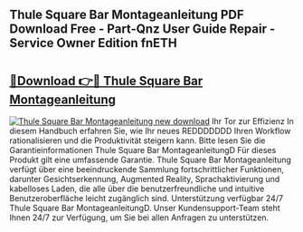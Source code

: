 ## Thule Square Bar Montageanleitung PDF Download Free - Part-Qnz User Guide Repair - Service Owner Edition fnETH

# <h2><a href="http://df6n64.blite.top/?on=Thule+Square+Bar+Montageanleitung">🔗Download 👉🔴 Thule Square Bar Montageanleitung</a></h2>

[![Thule Square Bar Montageanleitung new download](https://i.imgur.com/lujVjoI.png)](http://df6n64.blite.top/?on=Thule+Square+Bar+Montageanleitung)
Ihr Tor zur Effizienz In diesem Handbuch erfahren Sie, wie Ihr neues REDDDDDDD Ihren Workflow rationalisieren und die Produktivität steigern kann. Bitte lesen Sie die Garantieinformationen Thule Square Bar MontageanleitungD Für dieses Produkt gilt eine umfassende Garantie. Thule Square Bar Montageanleitung verfügt über eine beeindruckende Sammlung fortschrittlicher Funktionen, darunter Gesichtserkennung, Augmented Reality, Sprachaktivierung und kabelloses Laden, die alle über die benutzerfreundliche und intuitive Benutzeroberfläche leicht zugänglich sind. Unterstützung verfügbar 24/7 Thule Square Bar MontageanleitungD. Unser Kundensupport-Team steht Ihnen 24/7 zur Verfügung, um Sie bei allen Anfragen zu unterstützen.
